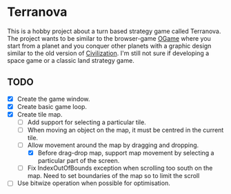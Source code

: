 # Terranova

This is a hobby project about a turn based strategy game called Terranova.
The project wants to be similar to the browser-game [OGame](https://lobby.ogame.gameforge.com/en_GB/) where you start from a planet and you conquer other planets with a graphic design similar to the old version of [Civilization](https://en.wikipedia.org/wiki/Civilization_(video_game)).
I'm still not sure if developing a space game or a classic land strategy game.

## TODO

- [x] Create the game window.
- [x] Create basic game loop.
- [x] Create tile map.
	- [ ] Add support for selecting a particular tile.
	- [ ] When moving an object on the map, it must be centred in the current tile.
	- [ ] Allow movement around the map by dragging and dropping.
		- [x] Before drag-drop map, support map movement by selecting a particular part of the screen.
	- [ ] Fix IndexOutOfBounds exception when scrolling too south on the map. Need to set boundaries of the map so to limit the scroll 
- [ ] Use bitwize operation when possible for optimisation.